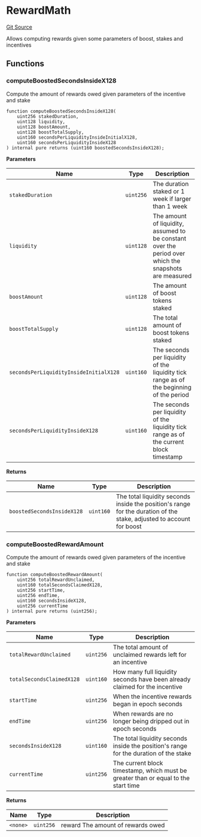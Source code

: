 # RewardMath
[Git Source](https://github.com/Maia-DAO/test-env-V2/blob/84b5f9e8695c91ddb02f27bb3dfb1c652f55ced4/uni-v3-staker/libraries/RewardMath.sol)

Allows computing rewards given some parameters of boost, stakes and incentives


## Functions
### computeBoostedSecondsInsideX128

Compute the amount of rewards owed given parameters of the incentive and stake


```solidity
function computeBoostedSecondsInsideX128(
    uint256 stakedDuration,
    uint128 liquidity,
    uint128 boostAmount,
    uint128 boostTotalSupply,
    uint160 secondsPerLiquidityInsideInitialX128,
    uint160 secondsPerLiquidityInsideX128
) internal pure returns (uint160 boostedSecondsInsideX128);
```
**Parameters**

|Name|Type|Description|
|----|----|-----------|
|`stakedDuration`|`uint256`|The duration staked or 1 week if larger than 1 week|
|`liquidity`|`uint128`|The amount of liquidity, assumed to be constant over the period over which the snapshots are measured|
|`boostAmount`|`uint128`|The amount of boost tokens staked|
|`boostTotalSupply`|`uint128`|The total amount of boost tokens staked|
|`secondsPerLiquidityInsideInitialX128`|`uint160`|The seconds per liquidity of the liquidity tick range as of the beginning of the period|
|`secondsPerLiquidityInsideX128`|`uint160`|The seconds per liquidity of the liquidity tick range as of the current block timestamp|

**Returns**

|Name|Type|Description|
|----|----|-----------|
|`boostedSecondsInsideX128`|`uint160`|The total liquidity seconds inside the position's range for the duration of the stake, adjusted to account for boost|


### computeBoostedRewardAmount

Compute the amount of rewards owed given parameters of the incentive and stake


```solidity
function computeBoostedRewardAmount(
    uint256 totalRewardUnclaimed,
    uint160 totalSecondsClaimedX128,
    uint256 startTime,
    uint256 endTime,
    uint160 secondsInsideX128,
    uint256 currentTime
) internal pure returns (uint256);
```
**Parameters**

|Name|Type|Description|
|----|----|-----------|
|`totalRewardUnclaimed`|`uint256`|The total amount of unclaimed rewards left for an incentive|
|`totalSecondsClaimedX128`|`uint160`|How many full liquidity seconds have been already claimed for the incentive|
|`startTime`|`uint256`|When the incentive rewards began in epoch seconds|
|`endTime`|`uint256`|When rewards are no longer being dripped out in epoch seconds|
|`secondsInsideX128`|`uint160`|The total liquidity seconds inside the position's range for the duration of the stake|
|`currentTime`|`uint256`|The current block timestamp, which must be greater than or equal to the start time|

**Returns**

|Name|Type|Description|
|----|----|-----------|
|`<none>`|`uint256`|reward The amount of rewards owed|


